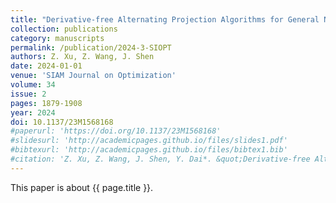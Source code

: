 ```yaml
---
title: "Derivative-free Alternating Projection Algorithms for General Nonconvex-Concave Minimax Problems"
collection: publications
category: manuscripts
permalink: /publication/2024-3-SIOPT
authors: Z. Xu, Z. Wang, J. Shen
date: 2024-01-01
venue: 'SIAM Journal on Optimization'
volume: 34
issue: 2
pages: 1879-1908
year: 2024
doi: 10.1137/23M1568168
#paperurl: 'https://doi.org/10.1137/23M1568168'
#slidesurl: 'http://academicpages.github.io/files/slides1.pdf'
#bibtexurl: 'http://academicpages.github.io/files/bibtex1.bib'
#citation: 'Z. Xu, Z. Wang, J. Shen, Y. Dai*. &quot;Derivative-free Alternating Projection Algorithms for General Nonconvex-Concave Minimax Problems.&quot; <i>SIAM Journal on Optimization</i>. 34(2):1879-1908, 2024. https://doi.org/10.1137/23M1568168'
---
```

This paper is about {{ page.title }}.
